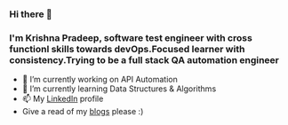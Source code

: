 ### Hi there 👋

### I'm Krishna Pradeep, software test engineer with cross functionl skills towards devOps.Focused learner with consistency.Trying to be a full stack QA automation engineer

<!--
**kpkk/kpkk** is a ✨ _special_ ✨ repository because its `README.md` (this file) appears on your GitHub profile.
- 👯 I’m looking to collaborate on ...
- 🤔 I’m looking for help with ...
- 💬 Ask me about ...
- 😄 Pronouns: He/Him 
Here are some ideas to get you started: -->

- 🔭 I’m currently working on API Automation 
- 🌱 I’m currently learning Data Structures & Algorithms
- 📫 My [LinkedIn](https://www.linkedin.com/in/krishna-pradeep-kumar-kadarla/) profile
- Give a read of my [blogs](https://juggernauttester.blogspot.com/) please :)


